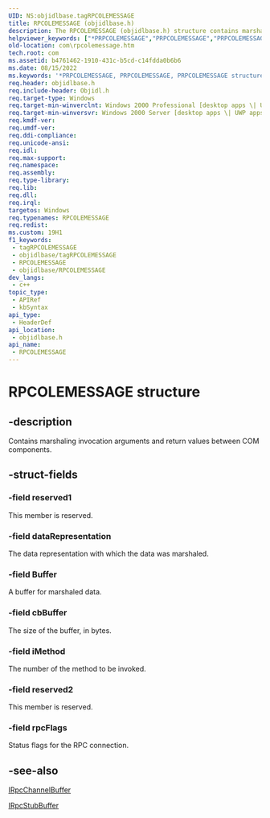 ```yaml
---
UID: NS:objidlbase.tagRPCOLEMESSAGE
title: RPCOLEMESSAGE (objidlbase.h)
description: The RPCOLEMESSAGE (objidlbase.h) structure contains marshaling invocation arguments and return values between COM components.
helpviewer_keywords: ["*PRPCOLEMESSAGE","PRPCOLEMESSAGE","PRPCOLEMESSAGE structure pointer [COM]","RPCOLEMESSAGE","RPCOLEMESSAGE structure [COM]","_com_RPCOLEMESSAGE","com.rpcolemessage","objidlbase/PRPCOLEMESSAGE","objidlbase/RPCOLEMESSAGE","tagRPCOLEMESSAGE"]
old-location: com\rpcolemessage.htm
tech.root: com
ms.assetid: b4761462-1910-431c-b5cd-c14fdda0b6b6
ms.date: 08/15/2022
ms.keywords: '*PRPCOLEMESSAGE, PRPCOLEMESSAGE, PRPCOLEMESSAGE structure pointer [COM], RPCOLEMESSAGE, RPCOLEMESSAGE structure [COM], _com_RPCOLEMESSAGE, com.rpcolemessage, objidlbase/PRPCOLEMESSAGE, objidlbase/RPCOLEMESSAGE, tagRPCOLEMESSAGE'
req.header: objidlbase.h
req.include-header: Objidl.h
req.target-type: Windows
req.target-min-winverclnt: Windows 2000 Professional [desktop apps \| UWP apps]
req.target-min-winversvr: Windows 2000 Server [desktop apps \| UWP apps]
req.kmdf-ver: 
req.umdf-ver: 
req.ddi-compliance: 
req.unicode-ansi: 
req.idl: 
req.max-support: 
req.namespace: 
req.assembly: 
req.type-library: 
req.lib: 
req.dll: 
req.irql: 
targetos: Windows
req.typenames: RPCOLEMESSAGE
req.redist: 
ms.custom: 19H1
f1_keywords:
 - tagRPCOLEMESSAGE
 - objidlbase/tagRPCOLEMESSAGE
 - RPCOLEMESSAGE
 - objidlbase/RPCOLEMESSAGE
dev_langs:
 - c++
topic_type:
 - APIRef
 - kbSyntax
api_type:
 - HeaderDef
api_location:
 - objidlbase.h
api_name:
 - RPCOLEMESSAGE
---
```


# RPCOLEMESSAGE structure


## -description

Contains marshaling invocation arguments and return values between COM components.

## -struct-fields

### -field reserved1

This member is reserved.

### -field dataRepresentation

The data representation with which the data was marshaled.

### -field Buffer

A buffer for marshaled data.

### -field cbBuffer

The size of the buffer, in bytes.

### -field iMethod

The number of the method to be invoked.

### -field reserved2

This member is reserved.

### -field rpcFlags

Status flags for the RPC connection.

## -see-also

<a href="/windows/desktop/api/objidl/nn-objidl-irpcchannelbuffer">IRpcChannelBuffer</a>



<a href="/windows/desktop/api/objidl/nn-objidl-irpcstubbuffer">IRpcStubBuffer</a>
